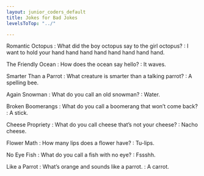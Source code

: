 ```yaml
---
layout: junior_coders_default
title: Jokes for Bad Jokes
levelsToTop: "../"

---
```


Romantic Octopus
: What did the boy octopus say to the girl octopus?
: I want to hold your hand hand hand hand hand hand hand hand.

The Friendly Ocean
: How does the ocean say hello?
: It waves.

Smarter Than a Parrot
: What creature is smarter than a talking parrot?
: A spelling bee.

Again Snowman
:  What do you call an old snowman?
:  Water.

Broken Boomerangs
:  What do you call a boomerang that won’t come back?
:  A stick.

Cheese Propriety
:  What do you call cheese that’s not your cheese?
:  Nacho cheese.

Flower Math
:  How many lips does a flower have?
:  Tu-lips.

No Eye Fish
:  What do you call a fish with no eye?
:  Fssshh.

Like a Parrot
:  What’s orange and sounds like a parrot.
:  A carrot.

